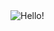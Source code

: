 <img src="https://capsule-render.vercel.app/api?type=rounded&color=e53935&text=Hello!&fontSize=80&fontColor=ffffff&animation=fadeIn" alt="Hello!" />
